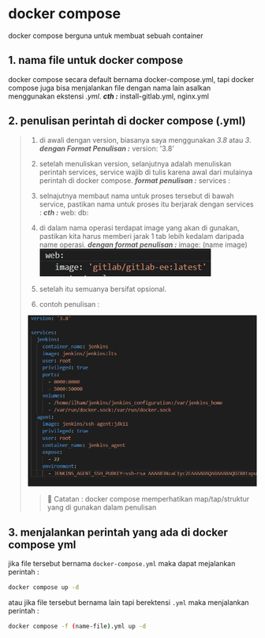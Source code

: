 # docker compose

docker compose berguna untuk membuat sebuah container

## 1. nama file untuk docker compose

docker compose secara default bernama docker-compose.yml, tapi docker compose juga bisa menjalankan file dengan nama lain asalkan menggunakan ekstensi *.yml*. ***cth :*** install-gitlab.yml, nginx.yml

## 2. penulisan perintah di docker compose (.yml)

> 1. di awali dengan version, biasanya saya menggunakan *3.8* atau *3*.
> ***dengan Format Penulisan :*** version: '3.8'
>
> 2. setelah menuliskan version, selanjutnya adalah menuliskan perintah services, service wajib di tulis karena awal dari mulainya perintah di docker compose.
> ***format penulisan :*** services :
>
> 3. selnajutnya membaut nama untuk proses tersebut di bawah service, pastikan nama untuk proses itu berjarak dengan services :
> ***cth :*** web: db:
> 4. di dalam nama operasi terdapat image yang akan di gunakan, pastikan kita harus memberi jarak 1 tab lebih kedalam  daripada name operasi.
> ***dengan format penulisan :***   image: (name image)
> ![01](/assets/img/docker-compose-01.png)
>5. setelah itu semuanya bersifat opsional.
>6. contoh penulisan :
>
>
>![03](/assets/img/docker-compose-03.png)
>
> > :memo: Catatan : docker compose memperhatikan map/tap/struktur yang di gunakan dalam penulisan

## 3. menjalankan perintah yang ada di docker compose yml

 jika file tersebut bernama `docker-compose.yml` maka dapat mejalankan perintah :

 ```sh
 docker compose up -d
 ```

atau jika file tersebut bernama lain tapi berektensi `.yml` maka menjalankan perintah :

```sh
docker compose -f (name-file).yml up -d

